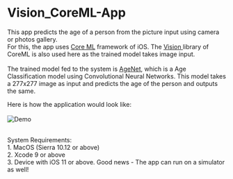 # Vision_CoreML-App
This app predicts the age of a person from the picture input using camera or photos gallery. <br>
For this, the app uses <a href="https://developer.apple.com/documentation/coreml">Core ML</a> framework of iOS. The <a href="https://developer.apple.com/documentation/vision">Vision </a> library of CoreML is also used here as the trained model takes image input.<br><br>
The trained model fed to the system is <a href="https://coreml.store/agenet">AgeNet</a>, which is a Age Classification model using Convolutional Neural Networks. This model takes a 277x277 image as input and predicts the age of the person and outputs the same. <br>

Here is how the application would look like: <br> <br>
![Demo](https://user-images.githubusercontent.com/14230368/41271531-cc1c3510-6e2e-11e8-87ce-56d3ed322b67.gif)

<br>
System Requirements: <br>
1. MacOS (Sierra 10.12 or above) <br>
2. Xcode 9 or above <br>
3. Device with iOS 11 or above. Good news - The app can run on a simulator as well! <br>
